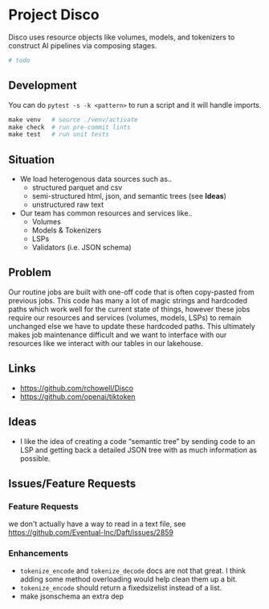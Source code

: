 # Project Disco

Disco uses resource objects like volumes, models, and tokenizers to construct AI pipelines via composing stages.

```python
# todo
```

## Development

You can do `pytest -s -k <pattern>` to run a script and it will handle imports.

```python
make venv   # source ./venv/activate
make check  # run pre-commit lints
make test   # run unit tests
```

## Situation

- We load heterogenous data sources such as..
    - structured parquet and csv
    - semi-structured html, json, and semantic trees (see **Ideas**)
    - unstructured raw text
- Our team has common resources and services like..
    - Volumes
    - Models & Tokenizers
    - LSPs
    - Validators (i.e. JSON schema)

## Problem

Our routine jobs are built with one-off code that is often copy-pasted from previous jobs. This code has many a lot of magic strings and hardcoded paths which work well for the current state of things, however these jobs require our resources and services (volumes, models, LSPs) to remain unchanged else we have to update these hardcoded paths. This ultimately makes job maintenance difficult and we want to interface with our resources like we interact with our tables in our lakehouse.

## Links

- https://github.com/rchowell/Disco
- https://github.com/openai/tiktoken

## Ideas

- I like the idea of creating a code “semantic tree” by sending code to an LSP and getting back a detailed JSON tree with as much information as possible.



## Issues/Feature Requests

### Feature Requests
we don't actually have a way to read in a text file, see https://github.com/Eventual-Inc/Daft/issues/2859

### Enhancements
- `tokenize_encode` and `tokenize_decode` docs are not that great. I think adding some method overloading would help clean them up a bit.
- `tokenize_encode` should return a fixedsizelist instead of a list.
- make jsonschema an extra dep
